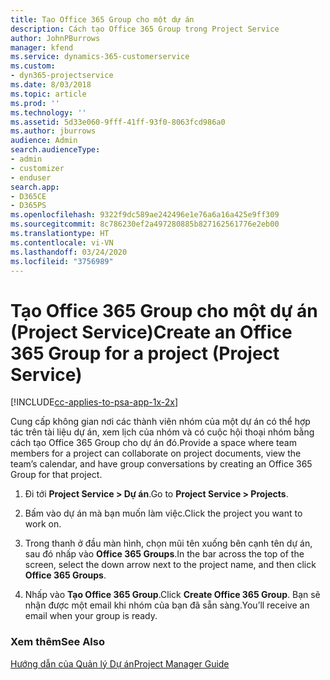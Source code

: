 ```yaml
---
title: Tạo Office 365 Group cho một dự án
description: Cách tạo Office 365 Group trong Project Service
author: JohnPBurrows
manager: kfend
ms.service: dynamics-365-customerservice
ms.custom:
- dyn365-projectservice
ms.date: 8/03/2018
ms.topic: article
ms.prod: ''
ms.technology: ''
ms.assetid: 5d33e060-9fff-41ff-93f0-8063fcd986a0
ms.author: jburrows
audience: Admin
search.audienceType:
- admin
- customizer
- enduser
search.app:
- D365CE
- D365PS
ms.openlocfilehash: 9322f9dc589ae242496e1e76a6a16a425e9ff309
ms.sourcegitcommit: 8c786230ef2a497280885b827162561776e2eb00
ms.translationtype: HT
ms.contentlocale: vi-VN
ms.lasthandoff: 03/24/2020
ms.locfileid: "3756989"
---
```

# <a name="create-an-office-365-group-for-a-project-project-service"></a><span data-ttu-id="c7609-103">Tạo Office 365 Group cho một dự án (Project Service)</span><span class="sxs-lookup"><span data-stu-id="c7609-103">Create an Office 365 Group for a project (Project Service)</span></span>

[!INCLUDE[cc-applies-to-psa-app-1x-2x](../includes/cc-applies-to-psa-app-1x-2x.md)]

<span data-ttu-id="c7609-104">Cung cấp không gian nơi các thành viên nhóm của một dự án có thể hợp tác trên tài liệu dự án, xem lịch của nhóm và có cuộc hội thoại nhóm bằng cách tạo Office 365 Group cho dự án đó.</span><span class="sxs-lookup"><span data-stu-id="c7609-104">Provide a space where team members for a project can collaborate on project documents, view the team’s calendar, and have group conversations by creating an Office 365 Group for that project.</span></span>  
  
1.  <span data-ttu-id="c7609-105">Đi tới **Project Service > Dự án**.</span><span class="sxs-lookup"><span data-stu-id="c7609-105">Go to **Project Service > Projects**.</span></span>  
  
2.  <span data-ttu-id="c7609-106">Bấm vào dự án mà bạn muốn làm việc.</span><span class="sxs-lookup"><span data-stu-id="c7609-106">Click the project you want to work on.</span></span>  
  
3.  <span data-ttu-id="c7609-107">Trong thanh ở đầu màn hình, chọn mũi tên xuống bên cạnh tên dự án, sau đó nhấp vào **Office 365 Groups**.</span><span class="sxs-lookup"><span data-stu-id="c7609-107">In the bar across the top of the screen, select the down arrow next to the project name, and then click **Office 365 Groups**.</span></span>  
  
4.  <span data-ttu-id="c7609-108">Nhấp vào **Tạo Office 365 Group**.</span><span class="sxs-lookup"><span data-stu-id="c7609-108">Click **Create Office 365 Group**.</span></span> <span data-ttu-id="c7609-109">Bạn sẽ nhận được một email khi nhóm của bạn đã sẵn sàng.</span><span class="sxs-lookup"><span data-stu-id="c7609-109">You’ll receive an email when your group is ready.</span></span>  
  
### <a name="see-also"></a><span data-ttu-id="c7609-110">Xem thêm</span><span class="sxs-lookup"><span data-stu-id="c7609-110">See Also</span></span>  
 [<span data-ttu-id="c7609-111">Hướng dẫn của Quản lý Dự án</span><span class="sxs-lookup"><span data-stu-id="c7609-111">Project Manager Guide</span></span>](../project-service/project-manager-guide.md)
